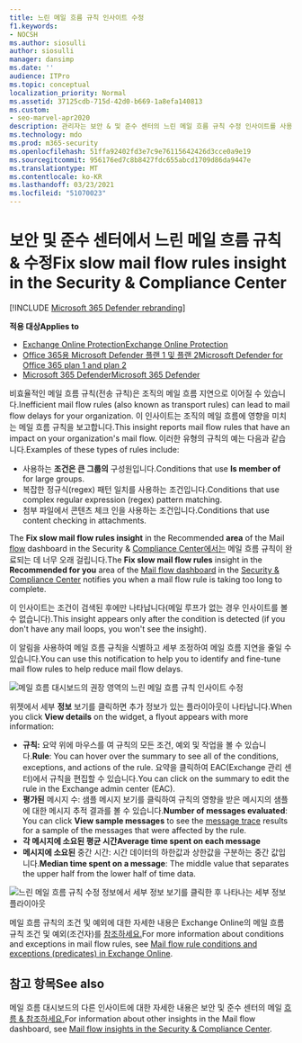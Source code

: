 ```yaml
---
title: 느린 메일 흐름 규칙 인사이트 수정
f1.keywords:
- NOCSH
ms.author: siosulli
author: siosulli
manager: dansimp
ms.date: ''
audience: ITPro
ms.topic: conceptual
localization_priority: Normal
ms.assetid: 37125cdb-715d-42d0-b669-1a8efa140813
ms.custom:
- seo-marvel-apr2020
description: 관리자는 보안 & 및 준수 센터의 느린 메일 흐름 규칙 수정 인사이트를 사용하여 조직에서 비효율적이거나 손상된 메일 흐름 규칙(전송 규칙)을 식별하고 수정하는 방법을 배울 수 있습니다.
ms.technology: mdo
ms.prod: m365-security
ms.openlocfilehash: 51ffa92402fd3e7c9e76115642426d3cce0a9e19
ms.sourcegitcommit: 956176ed7c8b8427fdc655abcd1709d86da9447e
ms.translationtype: MT
ms.contentlocale: ko-KR
ms.lasthandoff: 03/23/2021
ms.locfileid: "51070023"
---
```

# <a name="fix-slow-mail-flow-rules-insight-in-the-security--compliance-center"></a><span data-ttu-id="27936-103">보안 및 준수 센터에서 느린 메일 흐름 규칙 & 수정</span><span class="sxs-lookup"><span data-stu-id="27936-103">Fix slow mail flow rules insight in the Security & Compliance Center</span></span>

[!INCLUDE [Microsoft 365 Defender rebranding](../includes/microsoft-defender-for-office.md)]

<span data-ttu-id="27936-104">**적용 대상**</span><span class="sxs-lookup"><span data-stu-id="27936-104">**Applies to**</span></span>
- [<span data-ttu-id="27936-105">Exchange Online Protection</span><span class="sxs-lookup"><span data-stu-id="27936-105">Exchange Online Protection</span></span>](exchange-online-protection-overview.md)
- [<span data-ttu-id="27936-106">Office 365용 Microsoft Defender 플랜 1 및 플랜 2</span><span class="sxs-lookup"><span data-stu-id="27936-106">Microsoft Defender for Office 365 plan 1 and plan 2</span></span>](defender-for-office-365.md)
- [<span data-ttu-id="27936-107">Microsoft 365 Defender</span><span class="sxs-lookup"><span data-stu-id="27936-107">Microsoft 365 Defender</span></span>](../defender/microsoft-365-defender.md)

<span data-ttu-id="27936-108">비효율적인 메일 흐름 규칙(전송 규칙)은 조직의 메일 흐름 지연으로 이어질 수 있습니다.</span><span class="sxs-lookup"><span data-stu-id="27936-108">Inefficient mail flow rules (also known as transport rules) can lead to mail flow delays for your organization.</span></span> <span data-ttu-id="27936-109">이 인사이트는 조직의 메일 흐름에 영향을 미치는 메일 흐름 규칙을 보고합니다.</span><span class="sxs-lookup"><span data-stu-id="27936-109">This insight reports mail flow rules that have an impact on your organization's mail flow.</span></span> <span data-ttu-id="27936-110">이러한 유형의 규칙의 예는 다음과 같습니다.</span><span class="sxs-lookup"><span data-stu-id="27936-110">Examples of these types of rules include:</span></span>

- <span data-ttu-id="27936-111">사용하는 **조건은 큰 그룹의** 구성원입니다.</span><span class="sxs-lookup"><span data-stu-id="27936-111">Conditions that use **Is member of** for large groups.</span></span>
- <span data-ttu-id="27936-112">복잡한 정규식(regex) 패턴 일치를 사용하는 조건입니다.</span><span class="sxs-lookup"><span data-stu-id="27936-112">Conditions that use complex regular expression (regex) pattern matching.</span></span>
- <span data-ttu-id="27936-113">첨부 파일에서 콘텐츠 체크 인을 사용하는 조건입니다.</span><span class="sxs-lookup"><span data-stu-id="27936-113">Conditions that use content checking in attachments.</span></span>

<span data-ttu-id="27936-114">The **Fix slow mail flow rules insight** in the Recommended **area** of the Mail [flow](mail-flow-insights-v2.md) dashboard in the Security & [Compliance Center에서는](https://protection.office.com) 메일 흐름 규칙이 완료되는 데 너무 오래 걸립니다.</span><span class="sxs-lookup"><span data-stu-id="27936-114">The **Fix slow mail flow rules** insight in the **Recommended for you** area of the [Mail flow dashboard](mail-flow-insights-v2.md) in the [Security & Compliance Center](https://protection.office.com) notifies you when a mail flow rule is taking too long to complete.</span></span>

<span data-ttu-id="27936-115">이 인사이트는 조건이 검색된 후에만 나타납니다(메일 루프가 없는 경우 인사이트를 볼 수 없습니다).</span><span class="sxs-lookup"><span data-stu-id="27936-115">This insight appears only after the condition is detected (if you don't have any mail loops, you won't see the insight).</span></span>

<span data-ttu-id="27936-116">이 알림을 사용하여 메일 흐름 규칙을 식별하고 세부 조정하여 메일 흐름 지연을 줄일 수 있습니다.</span><span class="sxs-lookup"><span data-stu-id="27936-116">You can use this notification to help you to identify and fine-tune mail flow rules to help reduce mail flow delays.</span></span>

![메일 흐름 대시보드의 권장 영역의 느린 메일 흐름 규칙 인사이트 수정](../../media/mfi-fix-slow-mail-flow-rules.png)

<span data-ttu-id="27936-118">위젯에서 세부 **정보** 보기를 클릭하면 추가 정보가 있는 플라이아웃이 나타납니다.</span><span class="sxs-lookup"><span data-stu-id="27936-118">When you click **View details** on the widget, a flyout appears with more information:</span></span>

- <span data-ttu-id="27936-119">**규칙:** 요약 위에 마우스를 여 규칙의 모든 조건, 예외 및 작업을 볼 수 있습니다.</span><span class="sxs-lookup"><span data-stu-id="27936-119">**Rule**: You can hover over the summary to see all of the conditions, exceptions, and actions of the rule.</span></span> <span data-ttu-id="27936-120">요약을 클릭하여 EAC(Exchange 관리 센터)에서 규칙을 편집할 수 있습니다.</span><span class="sxs-lookup"><span data-stu-id="27936-120">You can click on the summary to edit the rule in the Exchange admin center (EAC).</span></span>
- <span data-ttu-id="27936-121">**평가된** 메시지 수: 샘플  메시지 보기를 클릭하여 [](message-trace-scc.md) 규칙의 영향을 받은 메시지의 샘플에 대한 메시지 추적 결과를 볼 수 있습니다.</span><span class="sxs-lookup"><span data-stu-id="27936-121">**Number of messages evaluated**: You can click **View sample messages** to see the [message trace](message-trace-scc.md) results for a sample of the messages that were affected by the rule.</span></span>
- <span data-ttu-id="27936-122">**각 메시지에 소요된 평균 시간**</span><span class="sxs-lookup"><span data-stu-id="27936-122">**Average time spent on each message**</span></span>
- <span data-ttu-id="27936-123">**메시지에 소요된** 중간 시간: 시간 데이터의 하한값과 상한값을 구분하는 중간 값입니다.</span><span class="sxs-lookup"><span data-stu-id="27936-123">**Median time spent on a message**: The middle value that separates the upper half from the lower half of time data.</span></span>

![느린 메일 흐름 규칙 수정 정보에서 세부 정보 보기를 클릭한 후 나타나는 세부 정보 플라이아웃](../../media/mfi-fix-slow-mail-flow-rules-details.png)

<span data-ttu-id="27936-125">메일 흐름 규칙의 조건 및 예외에 대한 자세한 내용은 Exchange Online의 메일 흐름 규칙 조건 및 예외(조건자)를 [참조하세요.](/Exchange/security-and-compliance/mail-flow-rules/conditions-and-exceptions)</span><span class="sxs-lookup"><span data-stu-id="27936-125">For more information about conditions and exceptions in mail flow rules, see [Mail flow rule conditions and exceptions (predicates) in Exchange Online](/Exchange/security-and-compliance/mail-flow-rules/conditions-and-exceptions).</span></span>

## <a name="see-also"></a><span data-ttu-id="27936-126">참고 항목</span><span class="sxs-lookup"><span data-stu-id="27936-126">See also</span></span>

<span data-ttu-id="27936-127">메일 흐름 대시보드의 다른 인사이트에 대한 자세한 내용은 보안 및 준수 센터의 메일 [흐름 & 참조하세요.](mail-flow-insights-v2.md)</span><span class="sxs-lookup"><span data-stu-id="27936-127">For information about other insights in the Mail flow dashboard, see [Mail flow insights in the Security & Compliance Center](mail-flow-insights-v2.md).</span></span>